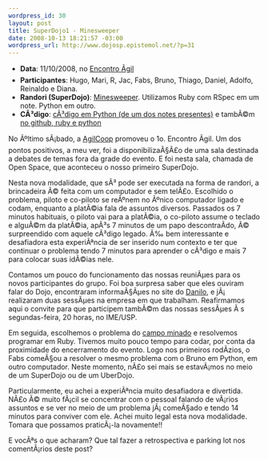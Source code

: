 ```yaml
--- 
wordpress_id: 30
layout: post
title: SuperDojo1 - Minesweeper
date: 2008-10-13 18:21:57 -03:00
wordpress_url: http://www.dojosp.epistemol.net/?p=31
---
```

<ul>
	<li><strong>Data</strong>: 11/10/2008, no <a title="Encontro Ãgil" href="http://www.encontroagil.com.br" target="_blank">Encontro Ãgil</a></li>
	<li><strong>Participantes</strong>: Hugo, Mari, R, Jac, Fabs, Bruno, Thiago, Daniel, Adolfo, Reinaldo e Diana.</li>
	<li><strong>Randori (SuperDojo)</strong>: <a title="Minesweeper" href="http://codingdojo.org/cgi-bin/wiki.pl?KataMinesweeper" target="_blank">Minesweeper</a>. Utilizamos Ruby com RSpec em um note. Python em outro.</li>
	<li><strong>CÃ³digo</strong>: <a title="Python source code" href="http://dojo_sp.googlegroups.com/web/UberDojo-python.tar.gz?gda=Gcu4X0gAAAAl58M5LYEE4mJJt2m8ZPKQxRP43qQLnX2HvHHUk0loZdtALMiC-l2AHTZRA77Vy8xYOLkIfJmp2hS6lh67-9OtGjVgdwNi-BwrUzBGT2hOzg" target="_blank">cÃ³digo em Python (de um dos notes presentes)</a> e tambÃ©m <a href="http://github.com/dojosp/participant-s-projects/tree/32cf703a82fe153f34e0ee8c314c0c63f04de401/01-UberDojo/Python">no github, ruby e python</a></li>
</ul>
No Ãºltimo sÃ¡bado, a <a href="http://www.agilcoop.org.br" target="_blank">AgilCoop</a> promoveu o 1o. Encontro Ãgil. Um dos pontos positivos, a meu ver, foi a disponibilizaÃ§Ã£o de uma sala destinada a debates de temas fora da grade do evento. E foi nesta sala, chamada de Open Space, que aconteceu o nosso primeiro SuperDojo.

Nesta nova modalidade, que sÃ³ pode ser executada na forma de randori, a brincadeira Ã© feita com um computador e sem telÃ£o. Escolhido o problema, piloto e co-piloto se reÃºnem no Ãºnico computador ligado e codam, enquanto a platÃ©ia fala de assuntos diversos. Passados os 7 minutos habituais, o piloto vai para a platÃ©ia, o co-piloto assume o teclado e alguÃ©m da platÃ©ia, apÃ³s 7 minutos de um papo descontraÃ­do, Ã© surpreendido com aquele cÃ³digo legado. Ã‰ bem interessante e desafiadora esta experiÃªncia de ser inserido num contexto e ter que continuar o problema tendo 7 minutos para aprender o cÃ³digo e mais 7 para colocar suas idÃ©ias nele.

Contamos um pouco do funcionamento das nossas reuniÃµes para os novos participantes do grupo. Foi boa surpresa saber que eles ouviram falar do Dojo, encontraram informaÃ§Ãµes no site do <a href="http://www.dtsato.com" target="_blank">Danilo</a>, e jÃ¡ realizaram duas sessÃµes na empresa em que trabalham. Reafirmamos aqui o convite para que participem tambÃ©m das nossas sessÃµes Ã s segundas-feira, 20 horas, no IME/USP.

Em seguida, escolhemos o problema do <a href="http://codingdojo.org/cgi-bin/wiki.pl?KataMinesweeper" target="_blank">campo minado</a> e resolvemos programar em Ruby. Tivemos muito pouco tempo para codar, por conta da proximidade do encerramento do evento. Logo nos primeiros rodÃ­zios, o Fabs comeÃ§ou a resolver o mesmo problema com o Bruno em Python, em outro computador. Neste momento, nÃ£o sei mais se estavÃ¡mos no meio de um SuperDojo ou de um UberDojo.

Particularmente, eu achei a experiÃªncia muito desafiadora e divertida. NÃ£o Ã© muito fÃ¡cil se concentrar com o pessoal falando de vÃ¡rios assuntos e se ver no meio de um problema jÃ¡ comeÃ§ado e tendo 14 minutos para conviver com ele. Achei muito legal esta nova modalidade. Tomara que possamos praticÃ¡-la novamente!!

E vocÃªs o que acharam? Que tal fazer a retrospectiva e parking lot nos comentÃ¡rios deste post?
